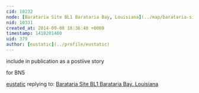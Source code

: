 ```yaml
---
cid: 10232
node: [Barataria Site BL1 Barataria Bay, Louisiana](../map/barataria-site-bl1-barataria-bay-louisiana/04-19-2014)
nid: 10331
created_at: 2014-09-08 18:36:40 +0000
timestamp: 1410201400
uid: 379
author: [eustatic](../profile/eustatic)
---
```


include in publication as a postiive story

for BN5

[eustatic](../profile/eustatic) replying to: [Barataria Site BL1 Barataria Bay, Louisiana](../map/barataria-site-bl1-barataria-bay-louisiana/04-19-2014)

